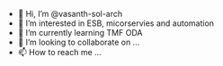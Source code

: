 - 👋 Hi, I’m @vasanth-sol-arch
- 👀 I’m interested in ESB, micorservies and automation
- 🌱 I’m currently learning TMF ODA
- 💞️ I’m looking to collaborate on ...
- 📫 How to reach me ...

<!---
vasanth-sol-arch/vasanth-sol-arch is a ✨ special ✨ repository because its `README.md` (this file) appears on your GitHub profile.
You can click the Preview link to take a look at your changes.
--->
